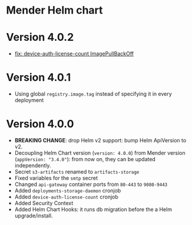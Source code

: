# Mender Helm chart

# Version 4.0.2
* [fix: device-auth-license-count ImagePullBackOff](https://github.com/mendersoftware/mender-helm/pull/151)

# Version 4.0.1
* Using global `registry.image.tag` instead of specifying it in every deployment

# Version 4.0.0
* **BREAKING CHANGE**: drop Helm v2 support: bump Helm ApiVersion to v2.
* Decoupling Helm Chart version (`version: 4.0.0`) from Mender version (`appVersion: "3.4.0"`): from now on, they can be updated independently.
* Secret `s3-artifacts` renamed to `artifacts-storage`
* Fixed variables for the `smtp` secret
* Changed `api-gateway` container ports from `80-443` to `9080-9443`
* Added `deployments-storage-daemon` cronjob
* Added `device-auth-license-count` cronjob
* Added Security Context
* Added Helm Chart Hooks: it runs db migration before the a Helm upgrade/install.
